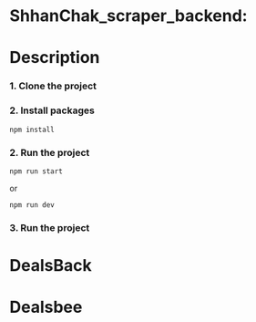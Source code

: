 # ShhanChak_scraper_backend:

# Description

### 1. Clone the project

### 2. Install packages

```shell
npm install
```

### 2. Run the project

```shell
npm run start
```

or

```shell
npm run dev
```

### 3. Run the project
# DealsBack
# Dealsbee
